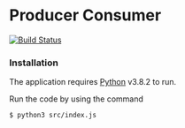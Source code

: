 # Producer Consumer

[![Build Status](https://travis-ci.org/joemccann/dillinger.svg?branch=master)](https://travis-ci.org/joemccann/dillinger)

### Installation

The application requires [Python](https://www.python.org/) v3.8.2 to run.

Run the code by using the command
```sh
$ python3 src/index.js
```
